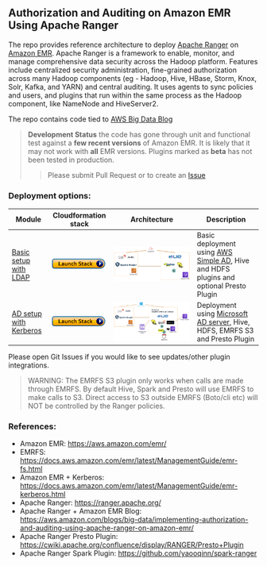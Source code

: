 ## Authorization and Auditing on Amazon EMR Using Apache Ranger

The repo provides reference architecture to deploy [Apache Ranger](https://ranger.apache.org/) on [Amazon EMR](https://aws.amazon.com/emr/). Apache Ranger is a framework to enable, monitor, and manage comprehensive data security across the Hadoop platform. 
Features include centralized security administration, 
fine-grained authorization across many Hadoop components (eg - Hadoop, Hive, HBase, Storm, Knox, Solr, Kafka, and YARN) and central auditing. 
It uses agents to sync policies and users, and plugins that run within the same process as the Hadoop component, like NameNode and HiveServer2.

The repo contains code tied to [AWS Big Data Blog](https://aws.amazon.com/blogs/big-data/implementing-authorization-and-auditing-using-apache-ranger-on-amazon-emr/)

> **Development Status** the code has gone through unit and functional test against a **few recent versions** of Amazon EMR. 
> It is likely that it may not work with **all** EMR versions.
> Plugins marked as **beta** has not been tested in production.
>> Please submit Pull Request or to create an [Issue](https://github.com/varunrao/aws-blog-emr-ranger/issues/new)
>
### Deployment options: 

| Module | Cloudformation stack | Architecture | Description |
| ---------------- | --- | --- |-------------------------------------------------------- |
| [Basic setup with LDAP](v1) | [![Foo](images/launch_stack.png)](https://console.aws.amazon.com/cloudformation/home?region=us-east-1#/stacks/new?stackName=EMRSecurityWithRangerV1&templateURL=https://s3.amazonaws.com/aws-bigdata-blog/artifacts/aws-blog-emr-ranger/cloudformation/nestedstack.template) | ![](images/simple-ad-setup.png) | Basic deployment using [AWS Simple AD](https://docs.aws.amazon.com/directoryservice/latest/admin-guide/directory_simple_ad.html), Hive and HDFS plugins and optional Presto Plugin|
| [AD setup with Kerberos](v2) | [![Foo](images/launch_stack.png)](https://console.aws.amazon.com/cloudformation/home?region=us-east-1#/stacks/new?stackName=EMRSecurityWithRangerV2&templateURL=https://aws-bigdata-blog.s3.amazonaws.com/artifacts/aws-blog-emr-ranger-v2/cloudformations/rootcf.template) | ![](images/emr-ranger-v2.png) | Deployment using [Microsoft AD server](https://docs.microsoft.com/en-us/windows-server/identity/ad-ds/get-started/virtual-dc/active-directory-domain-services-overview), Hive, HDFS, EMRFS S3 and Presto Plugin |

Please open Git Issues if you would like to see updates/other plugin integrations. 

> WARNING: The EMRFS S3 plugin only works when calls are made through EMRFS. By default Hive, Spark and Presto will use EMRFS to make calls to S3. Direct access to S3 outside EMRFS (Boto/cli etc) will NOT be controlled by the Ranger policies.

### References:

 - Amazon EMR: https://aws.amazon.com/emr/
 - EMRFS: https://docs.aws.amazon.com/emr/latest/ManagementGuide/emr-fs.html
 - Amazon EMR + Kerberos: https://docs.aws.amazon.com/emr/latest/ManagementGuide/emr-kerberos.html 
 - Apache Ranger: https://ranger.apache.org/
 - Apache Ranger + Amazon EMR Blog: https://aws.amazon.com/blogs/big-data/implementing-authorization-and-auditing-using-apache-ranger-on-amazon-emr/
 - Apache Ranger Presto Plugin: https://cwiki.apache.org/confluence/display/RANGER/Presto+Plugin
 - Apache Ranger Spark Plugin: https://github.com/yaooqinn/spark-ranger
